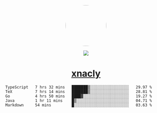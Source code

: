 <p align="center">
  <img style="border-radius: 100px" width="128" height="128" src="https://avatars.githubusercontent.com/u/47723417?v=4"/>
</p>
<p align="center">
  <img src="https://komarev.com/ghpvc/?username=xnacly&&style=flat-square"/>
</p>

<h1 align="center"><a href="https://xnacly.me"> xnacly</a> </h1>

<!--START_SECTION:waka-->

```text
TypeScript   7 hrs 32 mins   ███████▒░░░░░░░░░░░░░░░░░   29.97 %
TeX          7 hrs 14 mins   ███████▒░░░░░░░░░░░░░░░░░   28.81 %
Go           4 hrs 50 mins   ████▓░░░░░░░░░░░░░░░░░░░░   19.27 %
Java         1 hr 11 mins    █▒░░░░░░░░░░░░░░░░░░░░░░░   04.71 %
Markdown     54 mins         █░░░░░░░░░░░░░░░░░░░░░░░░   03.63 %
```

<!--END_SECTION:waka-->
